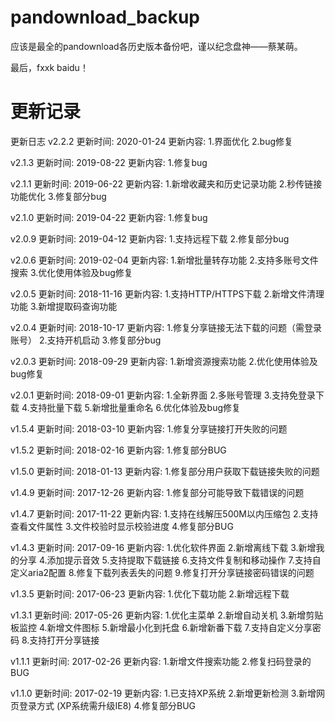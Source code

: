 # pandownload_backup
应该是最全的pandownload各历史版本备份吧，谨以纪念盘神——蔡某萌。

最后，fxxk baidu！

# 更新记录
更新日志
v2.2.2
更新时间: 2020-01-24
更新内容:
  1.界面优化
  2.bug修复

v2.1.3
更新时间: 2019-08-22
更新内容:
  1.修复bug

v2.1.1
更新时间: 2019-06-22
更新内容:
  1.新增收藏夹和历史记录功能
  2.秒传链接功能优化
  3.修复部分bug

v2.1.0
更新时间: 2019-04-22
更新内容:
  1.修复bug

v2.0.9
更新时间: 2019-04-12
更新内容:
  1.支持远程下载
  2.修复部分bug

v2.0.6
更新时间: 2019-02-04
更新内容:
  1.新增批量转存功能
  2.支持多账号文件搜索
  3.优化使用体验及bug修复

v2.0.5
更新时间: 2018-11-16
更新内容:
  1.支持HTTP/HTTPS下载
  2.新增文件清理功能
  3.新增提取码查询功能

v2.0.4
更新时间: 2018-10-17
更新内容:
  1.修复分享链接无法下载的问题（需登录账号）
  2.支持开机启动
  3.修复部分bug

v2.0.3
更新时间: 2018-09-29
更新内容:
  1.新增资源搜索功能
  2.优化使用体验及bug修复

v2.0.1
更新时间: 2018-09-01
更新内容:
  1.全新界面
  2.多账号管理
  3.支持免登录下载
  4.支持批量下载
  5.新增批量重命名
  6.优化体验及bug修复

v1.5.4
更新时间: 2018-03-10
更新内容:
  1.修复分享链接打开失败的问题

v1.5.2
更新时间: 2018-02-16
更新内容:
  1.修复部分BUG

v1.5.0
更新时间: 2018-01-13
更新内容:
  1.修复部分用户获取下载链接失败的问题

v1.4.9
更新时间: 2017-12-26
更新内容:
  1.修复部分可能导致下载错误的问题

v1.4.7
更新时间: 2017-11-22
更新内容:
  1.支持在线解压500M以内压缩包
  2.支持查看文件属性
  3.文件校验时显示校验进度
  4.修复部分BUG

v1.4.3
更新时间: 2017-09-16
更新内容:
  1.优化软件界面
  2.新增离线下载
  3.新增我的分享
  4.添加提示音效
  5.支持提取下载链接
  6.支持文件复制和移动操作
  7.支持自定义aria2配置
  8.修复下载列表丢失的问题
  9.修复打开分享链接密码错误的问题

v1.3.5
更新时间: 2017-06-23
更新内容:
  1.优化下载功能
  2.新增远程下载

v1.3.1
更新时间: 2017-05-26
更新内容:
  1.优化主菜单
  2.新增自动关机
  3.新增剪贴板监控
  4.新增文件图标
  5.新增最小化到托盘
  6.新增新番下载
  7.支持自定义分享密码
  8.支持打开分享链接

v1.1.1
更新时间: 2017-02-26
更新内容:
  1.新增文件搜索功能
  2.修复扫码登录的BUG

v1.1.0
更新时间: 2017-02-19
更新内容:
  1.已支持XP系统
  2.新增更新检测
  3.新增网页登录方式 (XP系统需升级IE8)
  4.修复部分BUG
